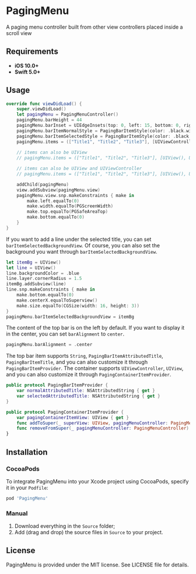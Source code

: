 # PagingMenu
A paging menu controller built from other view controllers placed inside a scroll view

## Requirements

- **iOS 10.0+**
- **Swift 5.0+**

## Usage

```swift
override func viewDidLoad() {
    super.viewDidLoad()
    let pagingMenu = PagingMenuController()
    pagingMenu.barHeight = 44
    pagingMenu.barInset = UIEdgeInsets(top: 0, left: 15, bottom: 0, right: 15)
    pagingMenu.barItemNormalStyle = PagingBarItemStyle(color: .black.withAlphaComponent(0.5), font: UIFont.systemFont(ofSize: 16))
    pagingMenu.barItemSelectedStyle = PagingBarItemStyle(color: .black, font: UIFont.systemFont(ofSize: 16))
    pagingMenu.items = (["Title1", "Title2", "Title3"], [UIViewController(), UIViewController(),UIViewController()])
    
    // items can also be UIView
    // pagingMenu.items = (["Title1", "Title2", "Title3"], [UIView(), UIView(),UIView()])

    // items can also be UIView and UIViewController
    // pagingMenu.items = (["Title1", "Title2", "Title3"], [UIView(), UIViewController(),UIView()])

    addChild(pagingMenu)
    view.addSubview(pagingMenu.view)
    pagingMenu.view.snp.makeConstraints { make in
        make.left.equalTo(0)
        make.width.equalTo(PGScreenWidth)
        make.top.equalTo(PGSafeAreaTop)
        make.bottom.equalTo(0)
    }
}
```

If you want to add a line under the selected title, you can set `barItemSelectedBackgroundView`. Of course, you can also set the background you want through `barItemSelectedBackgroundView`.
```swift
let itemBg = UIView()
let line = UIView()
line.backgroundColor = .blue
line.layer.cornerRadius = 1.5
itemBg.addSubview(line)
line.snp.makeConstraints { make in
    make.bottom.equalTo(0)
    make.centerX.equalToSuperview()
    make.size.equalTo(CGSize(width: 16, height: 3))
}
pagingMenu.barItemSelectedBackgroundView = itemBg
```

The content of the top bar is on the left by default. If you want to display it in the center, you can set `barAlignment` to `center`.
```swift
pagingMenu.barAlignment = .center
```

The top bar item supports `String`, `PagingBarItemAttributedTitle`, `PagingBarItemTitle`, and you can also customize it through `PagingBarItemProvider`.
The container supports `UIViewController`, `UIView`, and you can also customize it through `PagingContainerItemProvider`.
```swift
public protocol PagingBarItemProvider {
    var normalAttributedTitle: NSAttributedString { get }
    var selectedAttributedTitle: NSAttributedString { get }
}

public protocol PagingContainerItemProvider {
    var pagingContainerItemView: UIView { get }
    func addToSuper(_ superView: UIView, pagingMenuController: PagingMenuController)
    func removeFromSuper(_ pagingMenuController: PagingMenuController)
}
```

## Installation

### CocoaPods

To integrate PagingMenu into your Xcode project using CocoaPods, specify it in your `Podfile`:

```ruby
pod 'PagingMenu'
```

### Manual

1. Download everything in the `Source` folder;
2. Add (drag and drop) the source files in `Source` to your project.

## License

PagingMenu is provided under the MIT license. See LICENSE file for details.
